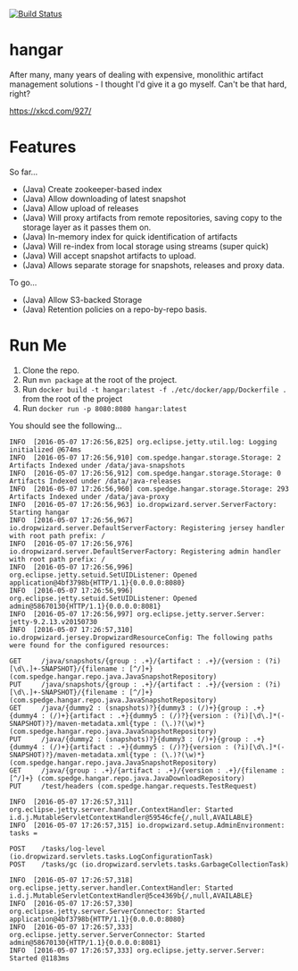 [![Build Status](https://travis-ci.org/Spedge/hangar.svg?branch=master)](https://travis-ci.org/Spedge/hangar)

# hangar
After many, many years of dealing with expensive, monolithic artifact management solutions - I thought I'd give it a go myself. Can't be that hard, right?

https://xkcd.com/927/

# Features

So far...

* (Java) Create zookeeper-based index
* (Java) Allow downloading of latest snapshot
* (Java) Allow upload of releases
* (Java) Will proxy artifacts from remote repositories, saving copy to the storage layer as it passes them on.
* (Java) In-memory index for quick identification of artifacts
* (Java) Will re-index from local storage using streams (super quick)
* (Java) Will accept snapshot artifacts to upload. 
* (Java) Allows separate storage for snapshots, releases and proxy data.

To go...

* (Java) Allow S3-backed Storage
* (Java) Retention policies on a repo-by-repo basis.

# Run Me

1. Clone the repo.
2. Run `mvn package` at the root of the project.
3. Run `docker build -t hangar:latest -f ./etc/docker/app/Dockerfile .` from the root of the project
4. Run `docker run -p 8080:8080 hangar:latest`

You should see the following...

	INFO  [2016-05-07 17:26:56,825] org.eclipse.jetty.util.log: Logging initialized @674ms
	INFO  [2016-05-07 17:26:56,910] com.spedge.hangar.storage.Storage: 2 Artifacts Indexed under /data/java-snapshots
	INFO  [2016-05-07 17:26:56,912] com.spedge.hangar.storage.Storage: 0 Artifacts Indexed under /data/java-releases
	INFO  [2016-05-07 17:26:56,960] com.spedge.hangar.storage.Storage: 293 Artifacts Indexed under /data/java-proxy
	INFO  [2016-05-07 17:26:56,963] io.dropwizard.server.ServerFactory: Starting hangar
	INFO  [2016-05-07 17:26:56,967] io.dropwizard.server.DefaultServerFactory: Registering jersey handler with root path prefix: /
	INFO  [2016-05-07 17:26:56,976] io.dropwizard.server.DefaultServerFactory: Registering admin handler with root path prefix: /
	INFO  [2016-05-07 17:26:56,996] org.eclipse.jetty.setuid.SetUIDListener: Opened application@4bf3798b{HTTP/1.1}{0.0.0.0:8080}
	INFO  [2016-05-07 17:26:56,996] org.eclipse.jetty.setuid.SetUIDListener: Opened admin@58670130{HTTP/1.1}{0.0.0.0:8081}
	INFO  [2016-05-07 17:26:56,997] org.eclipse.jetty.server.Server: jetty-9.2.13.v20150730
	INFO  [2016-05-07 17:26:57,310] io.dropwizard.jersey.DropwizardResourceConfig: The following paths were found for the configured resources:

    GET     /java/snapshots/{group : .+}/{artifact : .+}/{version : (?i)[\d\.]+-SNAPSHOT}/{filename : [^/]+} (com.spedge.hangar.repo.java.JavaSnapshotRepository)
    PUT     /java/snapshots/{group : .+}/{artifact : .+}/{version : (?i)[\d\.]+-SNAPSHOT}/{filename : [^/]+} (com.spedge.hangar.repo.java.JavaSnapshotRepository)
    GET     /java/{dummy2 : (snapshots)?}{dummy3 : (/)+}{group : .+}{dummy4 : (/)+}{artifact : .+}{dummy5 : (/)?}{version : (?i)[\d\.]*(-SNAPSHOT)?}/maven-metadata.xml{type : (\.)?(\w)*} (com.spedge.hangar.repo.java.JavaSnapshotRepository)
    PUT     /java/{dummy2 : (snapshots)?}{dummy3 : (/)+}{group : .+}{dummy4 : (/)+}{artifact : .+}{dummy5 : (/)?}{version : (?i)[\d\.]*(-SNAPSHOT)?}/maven-metadata.xml{type : (\.)?(\w)*} (com.spedge.hangar.repo.java.JavaSnapshotRepository)
    GET     /java/{group : .+}/{artifact : .+}/{version : .+}/{filename : [^/]+} (com.spedge.hangar.repo.java.JavaDownloadRepository)
    PUT     /test/headers (com.spedge.hangar.requests.TestRequest)

	INFO  [2016-05-07 17:26:57,311] org.eclipse.jetty.server.handler.ContextHandler: Started i.d.j.MutableServletContextHandler@59546cfe{/,null,AVAILABLE}
	INFO  [2016-05-07 17:26:57,315] io.dropwizard.setup.AdminEnvironment: tasks = 

    POST    /tasks/log-level (io.dropwizard.servlets.tasks.LogConfigurationTask)
    POST    /tasks/gc (io.dropwizard.servlets.tasks.GarbageCollectionTask)

	INFO  [2016-05-07 17:26:57,318] org.eclipse.jetty.server.handler.ContextHandler: Started i.d.j.MutableServletContextHandler@5ce4369b{/,null,AVAILABLE}
	INFO  [2016-05-07 17:26:57,330] org.eclipse.jetty.server.ServerConnector: Started application@4bf3798b{HTTP/1.1}{0.0.0.0:8080}
	INFO  [2016-05-07 17:26:57,333] org.eclipse.jetty.server.ServerConnector: Started admin@58670130{HTTP/1.1}{0.0.0.0:8081}
	INFO  [2016-05-07 17:26:57,333] org.eclipse.jetty.server.Server: Started @1183ms
